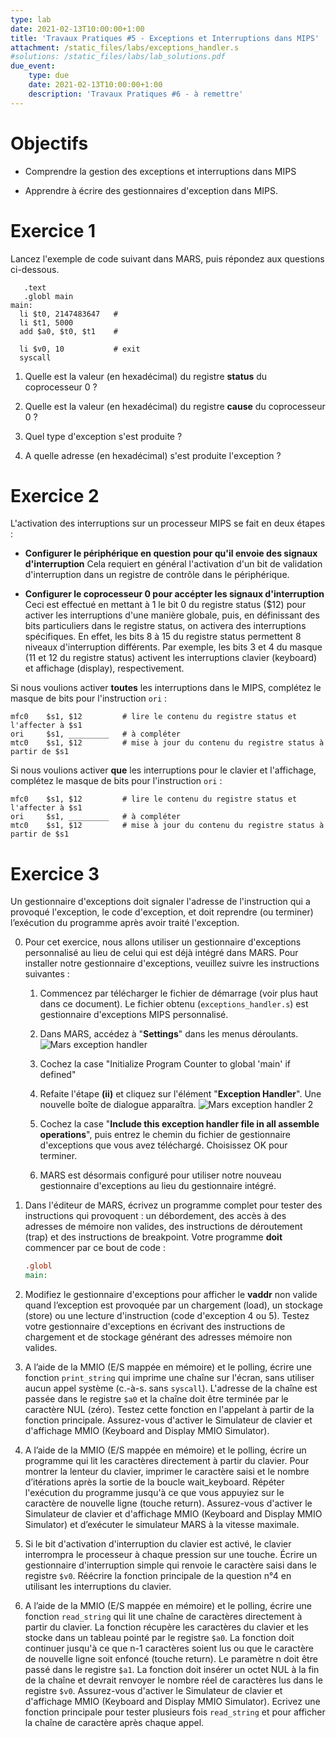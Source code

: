 ```yaml
---
type: lab
date: 2021-02-13T10:00:00+1:00
title: 'Travaux Pratiques #5 - Exceptions et Interruptions dans MIPS'
attachment: /static_files/labs/exceptions_handler.s
#solutions: /static_files/labs/lab_solutions.pdf
due_event:
    type: due
    date: 2021-02-13T10:00:00+1:00
    description: 'Travaux Pratiques #6 - à remettre'
---
```


# Objectifs

- Comprendre la gestion des exceptions et interruptions dans MIPS

- Apprendre à écrire des gestionnaires d'exception dans MIPS.

# Exercice 1

Lancez l'exemple de code suivant dans MARS, puis répondez aux questions ci-dessous.

```
   .text
   .globl main  
main:
  li $t0, 2147483647   #
  li $t1, 5000
  add $a0, $t0, $t1    #

  li $v0, 10           # exit
  syscall

```
  1. Quelle est la valeur (en hexadécimal) du registre **status** du coprocesseur 0 ?

  2. Quelle est la valeur (en hexadécimal) du registre **cause** du coprocesseur 0 ?

  3. Quel type d'exception s'est produite ?

  4. A quelle adresse (en hexadécimal) s'est produite l'exception ?

# Exercice 2

L'activation des interruptions sur un processeur MIPS se fait en deux étapes :

   - **Configurer le périphérique en question pour qu'il envoie des signaux d'interruption**
     Cela requiert en général l'activation d'un bit de validation d'interruption dans un registre de contrôle dans le périphérique.

   - **Configurer le coprocesseur 0 pour accépter les signaux d'interruption**
     Ceci est effectué en mettant à 1 le bit 0 du registre status ($12) pour activer les interruptions d'une manière globale, puis, en définissant des bits particuliers dans le registre status, on activera des interruptions spécifiques. En effet, les bits 8 à 15 du registre status permettent 8 niveaux d'interruption différents. Par exemple, les bits 3 et 4 du masque (11 et 12 du registre status) activent les interruptions clavier (keyboard) et affichage (display), respectivement.

Si nous voulions activer **toutes** les interruptions dans le MIPS, complétez le masque de bits pour l'instruction `ori` :

   ```
   mfc0    $s1, $12         # lire le contenu du registre status et l'affecter à $s1
   ori     $s1, _________   # à compléter
   mtc0    $s1, $12         # mise à jour du contenu du registre status à partir de $s1
   ```

Si nous voulions activer **que** les interruptions pour le clavier et l'affichage, complétez le masque de bits pour l'instruction `ori` :

   ```
   mfc0    $s1, $12         # lire le contenu du registre status et l'affecter à $s1
   ori     $s1, _________   # à compléter
   mtc0    $s1, $12         # mise à jour du contenu du registre status à partir de $s1
   ```

# Exercice 3

Un gestionnaire d'exceptions doit signaler l'adresse de l'instruction qui a provoqué l'exception, le code d'exception, et doit reprendre (ou terminer) l’exécution du programme après avoir traité l'exception.

0. Pour cet exercice, nous allons utiliser un gestionnaire d'exceptions personnalisé au lieu de celui qui est déjà intégré dans MARS. Pour installer notre gestionnaire d'exceptions, veuillez suivre les instructions suivantes :

   1. Commencez par télécharger le fichier de démarrage (voir plus haut dans ce document). Le fichier obtenu (`exceptions_handler.s`) est gestionnaire d'exceptions MIPS personnalisé.

   2. Dans MARS, accédez à "**Settings**" dans les menus déroulants.  
      ![Mars exception handler]({{site.baseurl}}/static_files/images/mars_exception_handler.png)

   3. Cochez la case "Initialize Program Counter to global 'main' if defined"

   4. Refaite l'étape **(ii)** et cliquez sur l'élément "**Exception Handler**". Une nouvelle boîte de dialogue apparaîtra.
      ![Mars exception handler 2]({{site.baseurl}}/static_files/images/mars_ehandler2.png)

   5. Cochez la case "**Include this exception handler file in all assemble operations**", puis entrez le chemin du fichier de gestionnaire d'exceptions que vous avez téléchargé. Choisissez OK pour terminer.

   6. MARS est désormais configuré pour utiliser notre nouveau gestionnaire d'exceptions au lieu du gestionnaire intégré.

1. Dans l'éditeur de MARS, écrivez un programme complet pour tester des instructions qui provoquent : un débordement, des accès à des adresses de mémoire non valides, des instructions de déroutement (trap) et des instructions de breakpoint. Votre programme **doit** commencer par ce bout de code :

   ```mips
   .globl
   main:
   ```
2. Modifiez le gestionnaire d'exceptions pour afficher le **vaddr** non valide quand l’exception est provoquée par un chargement (load), un stockage (store) ou une lecture d'instruction (code d'exception 4 ou 5). Testez votre gestionnaire d'exceptions en écrivant des instructions de chargement et de stockage générant des adresses mémoire non valides.

3. A l’aide de la MMIO (E/S mappée en mémoire) et le polling, écrire une fonction `print_string` qui imprime une chaîne sur l'écran, sans utiliser aucun appel système (c.-à-s. sans `syscall`). L'adresse de la chaîne est passée dans le registre `$a0` et la chaîne doit être terminée par le caractère NUL (zéro). Testez cette fonction en l'appelant à partir de la fonction principale. Assurez-vous d'activer le Simulateur de clavier et d'affichage MMIO (Keyboard and Display MMIO Simulator).

4. A l’aide de la MMIO (E/S mappée en mémoire) et le polling, écrire un programme qui lit les caractères directement à partir du clavier. Pour montrer la lenteur du clavier, imprimer le caractère saisi et le nombre d’itérations après la sortie de la boucle wait_keyboard. Répéter l'exécution du programme jusqu'à ce que vous appuyiez sur le caractère de nouvelle ligne (touche return). Assurez-vous d'activer le Simulateur de clavier et d'affichage MMIO (Keyboard and Display MMIO Simulator) et d’exécuter le simulateur MARS à la vitesse maximale.

5. Si le bit d'activation d'interruption du clavier est activé, le clavier interrompra le processeur à chaque pression sur une touche. Écrire un gestionnaire d'interruption simple qui renvoie le caractère saisi dans le registre `$v0`. Réécrire la fonction principale de la question n°4 en utilisant les interruptions du clavier.

6. A l’aide de la MMIO (E/S mappée en mémoire) et le polling, écrire une fonction `read_string` qui lit une chaîne de caractères directement à partir du clavier. La fonction récupère les caractères du clavier et les stocke dans un tableau pointé par le registre `$a0`. La fonction doit continuer jusqu'à ce que n-1 caractères soient lus ou que le caractère de nouvelle ligne soit enfoncé (touche return). Le paramètre n doit être passé dans le registre `$a1`. La fonction doit insérer un octet NUL à la fin de la chaîne et devrait renvoyer le nombre réel de caractères lus dans le registre `$v0`. Assurez-vous d'activer le Simulateur de clavier et d'affichage MMIO (Keyboard and Display MMIO Simulator). Ecrivez une fonction principale pour tester plusieurs fois `read_string` et pour afficher la chaîne de caractère après chaque appel.
